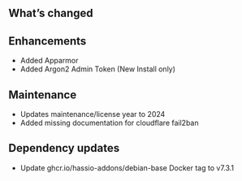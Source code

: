 ## What’s changed

## Enhancements

- Added Apparmor
- Added Argon2 Admin Token (New Install only)

## Maintenance

- Updates maintenance/license year to 2024
- Added missing documentation for cloudflare fail2ban

## Dependency updates

- Update ghcr.io/hassio-addons/debian-base Docker tag to v7.3.1

